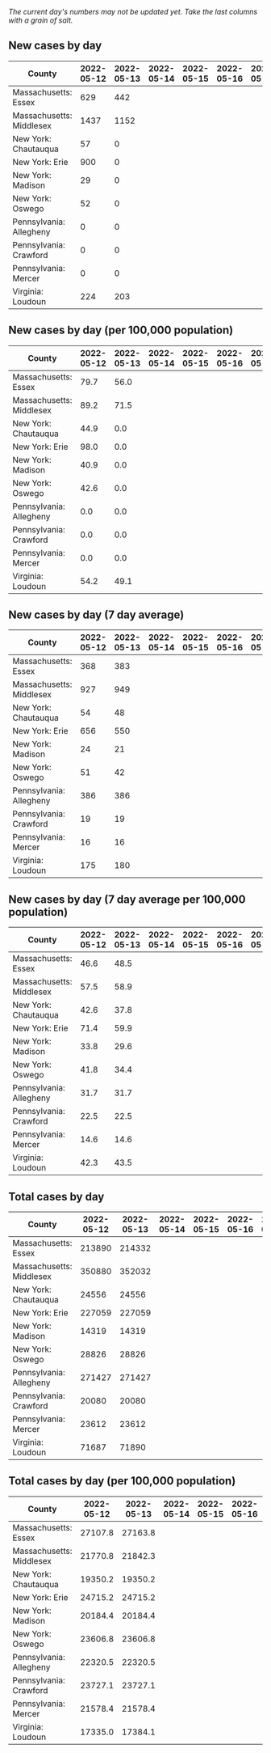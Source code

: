 _The current day's numbers may not be updated yet. Take the last columns with a grain of salt._
## New cases by day

| County | 2022-05-12 | 2022-05-13 | 2022-05-14 | 2022-05-15 | 2022-05-16 | 2022-05-17 | 2022-05-18 |
| --- | --- | --- | --- | --- | --- | --- | --- |
| Massachusetts: Essex | 629 | 442 |  |  |  |  |  |
| Massachusetts: Middlesex | 1437 | 1152 |  |  |  |  |  |
| New York: Chautauqua | 57 | 0 |  |  |  |  |  |
| New York: Erie | 900 | 0 |  |  |  |  |  |
| New York: Madison | 29 | 0 |  |  |  |  |  |
| New York: Oswego | 52 | 0 |  |  |  |  |  |
| Pennsylvania: Allegheny | 0 | 0 |  |  |  |  |  |
| Pennsylvania: Crawford | 0 | 0 |  |  |  |  |  |
| Pennsylvania: Mercer | 0 | 0 |  |  |  |  |  |
| Virginia: Loudoun | 224 | 203 |  |  |  |  |  |

## New cases by day (per 100,000 population)

| County | 2022-05-12 | 2022-05-13 | 2022-05-14 | 2022-05-15 | 2022-05-16 | 2022-05-17 | 2022-05-18 |
| --- | --- | --- | --- | --- | --- | --- | --- |
| Massachusetts: Essex | 79.7 | 56.0 |  |  |  |  |  |
| Massachusetts: Middlesex | 89.2 | 71.5 |  |  |  |  |  |
| New York: Chautauqua | 44.9 | 0.0 |  |  |  |  |  |
| New York: Erie | 98.0 | 0.0 |  |  |  |  |  |
| New York: Madison | 40.9 | 0.0 |  |  |  |  |  |
| New York: Oswego | 42.6 | 0.0 |  |  |  |  |  |
| Pennsylvania: Allegheny | 0.0 | 0.0 |  |  |  |  |  |
| Pennsylvania: Crawford | 0.0 | 0.0 |  |  |  |  |  |
| Pennsylvania: Mercer | 0.0 | 0.0 |  |  |  |  |  |
| Virginia: Loudoun | 54.2 | 49.1 |  |  |  |  |  |

## New cases by day (7 day average)

| County | 2022-05-12 | 2022-05-13 | 2022-05-14 | 2022-05-15 | 2022-05-16 | 2022-05-17 | 2022-05-18 |
| --- | --- | --- | --- | --- | --- | --- | --- |
| Massachusetts: Essex | 368 | 383 |  |  |  |  |  |
| Massachusetts: Middlesex | 927 | 949 |  |  |  |  |  |
| New York: Chautauqua | 54 | 48 |  |  |  |  |  |
| New York: Erie | 656 | 550 |  |  |  |  |  |
| New York: Madison | 24 | 21 |  |  |  |  |  |
| New York: Oswego | 51 | 42 |  |  |  |  |  |
| Pennsylvania: Allegheny | 386 | 386 |  |  |  |  |  |
| Pennsylvania: Crawford | 19 | 19 |  |  |  |  |  |
| Pennsylvania: Mercer | 16 | 16 |  |  |  |  |  |
| Virginia: Loudoun | 175 | 180 |  |  |  |  |  |

## New cases by day (7 day average per 100,000 population)

| County | 2022-05-12 | 2022-05-13 | 2022-05-14 | 2022-05-15 | 2022-05-16 | 2022-05-17 | 2022-05-18 |
| --- | --- | --- | --- | --- | --- | --- | --- |
| Massachusetts: Essex | 46.6 | 48.5 |  |  |  |  |  |
| Massachusetts: Middlesex | 57.5 | 58.9 |  |  |  |  |  |
| New York: Chautauqua | 42.6 | 37.8 |  |  |  |  |  |
| New York: Erie | 71.4 | 59.9 |  |  |  |  |  |
| New York: Madison | 33.8 | 29.6 |  |  |  |  |  |
| New York: Oswego | 41.8 | 34.4 |  |  |  |  |  |
| Pennsylvania: Allegheny | 31.7 | 31.7 |  |  |  |  |  |
| Pennsylvania: Crawford | 22.5 | 22.5 |  |  |  |  |  |
| Pennsylvania: Mercer | 14.6 | 14.6 |  |  |  |  |  |
| Virginia: Loudoun | 42.3 | 43.5 |  |  |  |  |  |

## Total cases by day

| County | 2022-05-12 | 2022-05-13 | 2022-05-14 | 2022-05-15 | 2022-05-16 | 2022-05-17 | 2022-05-18 |
| --- | --- | --- | --- | --- | --- | --- | --- |
| Massachusetts: Essex | 213890 | 214332 |  |  |  |  |  |
| Massachusetts: Middlesex | 350880 | 352032 |  |  |  |  |  |
| New York: Chautauqua | 24556 | 24556 |  |  |  |  |  |
| New York: Erie | 227059 | 227059 |  |  |  |  |  |
| New York: Madison | 14319 | 14319 |  |  |  |  |  |
| New York: Oswego | 28826 | 28826 |  |  |  |  |  |
| Pennsylvania: Allegheny | 271427 | 271427 |  |  |  |  |  |
| Pennsylvania: Crawford | 20080 | 20080 |  |  |  |  |  |
| Pennsylvania: Mercer | 23612 | 23612 |  |  |  |  |  |
| Virginia: Loudoun | 71687 | 71890 |  |  |  |  |  |

## Total cases by day (per 100,000 population)

| County | 2022-05-12 | 2022-05-13 | 2022-05-14 | 2022-05-15 | 2022-05-16 | 2022-05-17 | 2022-05-18 |
| --- | --- | --- | --- | --- | --- | --- | --- |
| Massachusetts: Essex | 27107.8 | 27163.8 |  |  |  |  |  |
| Massachusetts: Middlesex | 21770.8 | 21842.3 |  |  |  |  |  |
| New York: Chautauqua | 19350.2 | 19350.2 |  |  |  |  |  |
| New York: Erie | 24715.2 | 24715.2 |  |  |  |  |  |
| New York: Madison | 20184.4 | 20184.4 |  |  |  |  |  |
| New York: Oswego | 23606.8 | 23606.8 |  |  |  |  |  |
| Pennsylvania: Allegheny | 22320.5 | 22320.5 |  |  |  |  |  |
| Pennsylvania: Crawford | 23727.1 | 23727.1 |  |  |  |  |  |
| Pennsylvania: Mercer | 21578.4 | 21578.4 |  |  |  |  |  |
| Virginia: Loudoun | 17335.0 | 17384.1 |  |  |  |  |  |

